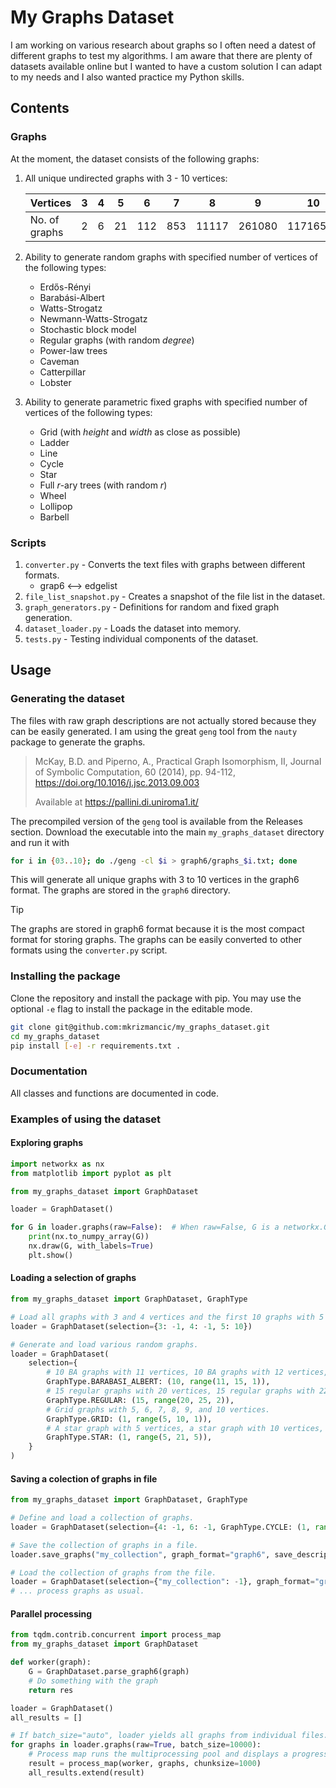 # My Graphs Dataset
I am working on various research about graphs so I often need a datest of different graphs to test my algorithms. I am aware that there are plenty of datasets available online but I wanted to have a custom solution I can adapt to my needs and I also wanted practice my Python skills.

## Contents
### Graphs
At the moment, the dataset consists of the following graphs:
1. All unique undirected graphs with 3 - 10 vertices:

    | Vertices     | 3 | 4 | 5 | 6 | 7 |  8  |   9  |   10   |
    |------------- |---|---|---|---|---|-----|------|--------|
    | No. of graphs| 2 | 6 | 21|112|853|11117|261080|11716571|
2. Ability to generate random graphs with specified number of vertices of the following types:
   * Erdős-Rényi
   * Barabási-Albert
   * Watts-Strogatz
   * Newmann-Watts-Strogatz
   * Stochastic block model
   * Regular graphs (with random _degree_)
   * Power-law trees
   * Caveman
   * Catterpillar
   * Lobster

3. Ability to generate parametric fixed graphs with specified number of vertices of the following types:
   * Grid (with _height_ and _width_ as close as possible)
   * Ladder
   * Line
   * Cycle
   * Star
   * Full _r_-ary trees (with random _r_)
   * Wheel
   * Lollipop
   * Barbell

### Scripts
1. `converter.py` - Converts the text files with graphs between different formats.
   * grap6 <--> edgelist
1. `file_list_snapshot.py` - Creates a snapshot of the file list in the dataset.
1. `graph_generators.py` - Definitions for random and fixed graph generation.
1. `dataset_loader.py` - Loads the dataset into memory.
1. `tests.py` - Testing individual components of the dataset.


## Usage
### Generating the dataset
The files with raw graph descriptions are not actually stored because they can be easily generated. I am using the great `geng` tool from the `nauty` package to generate the graphs.
> McKay, B.D. and Piperno, A., Practical Graph Isomorphism, II,
Journal of Symbolic Computation, 60 (2014), pp. 94-112, https://doi.org/10.1016/j.jsc.2013.09.003
>
> Available at https://pallini.di.uniroma1.it/

The precompiled version of the `geng` tool is available from the Releases section. Download the executable into the main `my_graphs_dataset` directory and run it with
```bash
for i in {03..10}; do ./geng -cl $i > graph6/graphs_$i.txt; done
```
This will generate all unique graphs with 3 to 10 vertices in the graph6 format. The graphs are stored in the `graph6` directory.

> [!TIP]
> The graphs are stored in graph6 format because it is the most compact format for storing graphs. The graphs can be easily converted to other formats using the `converter.py` script.

### Installing the package
Clone the repository and install the package with pip. You may use the optional `-e` flag to install the package in the editable mode.
```bash
git clone git@github.com:mkrizmancic/my_graphs_dataset.git
cd my_graphs_dataset
pip install [-e] -r requirements.txt .
```

### Documentation
All classes and functions are documented in code.

### Examples of using the dataset
#### Exploring graphs
```python
import networkx as nx
from matplotlib import pyplot as plt

from my_graphs_dataset import GraphDataset

loader = GraphDataset()

for G in loader.graphs(raw=False):  # When raw=False, G is a networkx.Graph, check doctring for more.
    print(nx.to_numpy_array(G))
    nx.draw(G, with_labels=True)
    plt.show()
```

#### Loading a selection of graphs
```python
from my_graphs_dataset import GraphDataset, GraphType

# Load all graphs with 3 and 4 vertices and the first 10 graphs with 5 vertices.
loader = GraphDataset(selection={3: -1, 4: -1, 5: 10})

# Generate and load various random graphs.
loader = GraphDataset(
    selection={
        # 10 BA graphs with 11 vertices, 10 BA graphs with 12 vertices, etc.
        GraphType.BARABASI_ALBERT: (10, range(11, 15, 1)),
        # 15 regular graphs with 20 vertices, 15 regular graphs with 22 vertices, etc.
        GraphType.REGULAR: (15, range(20, 25, 2)),
        # Grid graphs with 5, 6, 7, 8, 9, and 10 vertices.
        GraphType.GRID: (1, range(5, 10, 1)),
        # A star graph with 5 vertices, a star graph with 10 vertices, etc.
        GraphType.STAR: (1, range(5, 21, 5)),
    }
)
```

#### Saving a colection of graphs in file
```python
from my_graphs_dataset import GraphDataset, GraphType

# Define and load a collection of graphs.
loader = GraphDataset(selection={4: -1, 6: -1, GraphType.CYCLE: (1, range(8, 10, 1))})

# Save the collection of graphs in a file.
loader.save_graphs("my_collection", graph_format="graph6", save_description=False)

# Load the collection of graphs from the file.
loader = GraphDataset(selection={"my_collection": -1}, graph_format="graph6")
# ... process graphs as usual.
```

#### Parallel processing
```python
from tqdm.contrib.concurrent import process_map
from my_graphs_dataset import GraphDataset

def worker(graph):
    G = GraphDataset.parse_graph6(graph)
    # Do something with the graph
    return res

loader = GraphDataset()
all_results = []

# If batch_size="auto", loader yields all graphs from individual files.
for graphs in loader.graphs(raw=True, batch_size=10000):
    # Process map runs the multiprocessing pool and displays a progress bar with tqdm.
    result = process_map(worker, graphs, chunksize=1000)
    all_results.extend(result)
```

